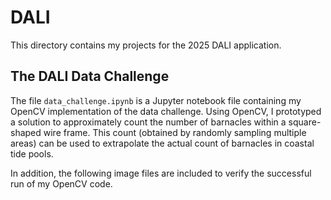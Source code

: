 # DALI

This directory contains my projects for the 2025 DALI application.

##  The DALI Data Challenge

The file `data_challenge.ipynb` is a Jupyter notebook file containing my OpenCV implementation of the data challenge. Using OpenCV, I prototyped a solution to approximately count the number of barnacles within a square-shaped wire frame. This count (obtained by randomly sampling multiple areas) can be used to extrapolate the actual count of barnacles in coastal tide pools. 

In addition, the following image files are included to verify the successful run of my OpenCV code.
